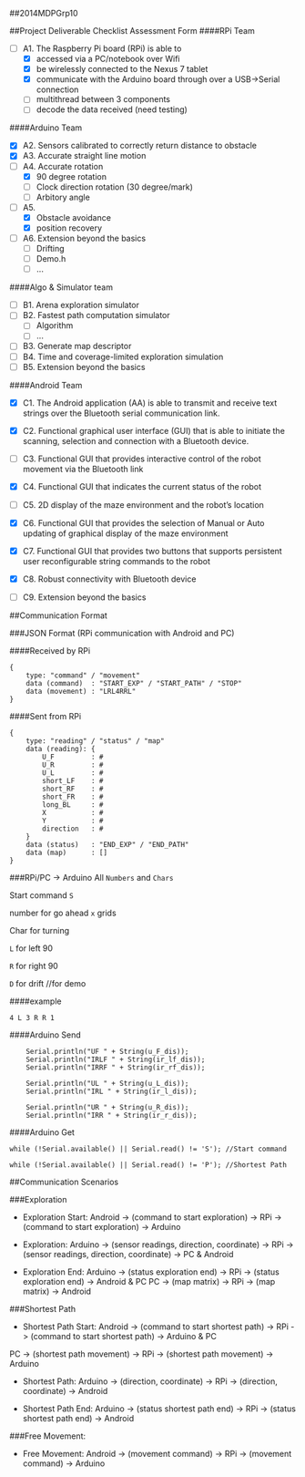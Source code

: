 ##2014MDPGrp10

##Project Deliverable Checklist Assessment Form
####RPi Team
- [ ] A1. The Raspberry Pi board (RPi) is able to
    - [x] accessed via a PC/notebook over Wifi
    - [x] be wirelessly connected to the Nexus 7 tablet
    - [x] communicate with the Arduino board through over a USB->Serial connection
    - [ ] multithread between 3 components
    - [ ] decode the data received (need testing)
 
####Arduino Team
- [x] A2. Sensors calibrated to correctly return distance to obstacle
- [x] A3. Accurate straight line motion
- [ ] A4. Accurate rotation
    - [x] 90 degree rotation
    - [ ] Clock direction rotation (30 degree/mark)
    - [ ] Arbitory angle
- [ ] A5.
    - [x]  Obstacle avoidance
    - [x]  position recovery
- [ ] A6. Extension beyond the basics
    - [ ] Drifting
    - [ ] Demo.h
    - [ ] ...

####Algo & Simulator team
- [ ] B1. Arena exploration simulator
- [ ] B2. Fastest path computation simulator
    - [ ] Algorithm
    - [ ] ...
- [ ] B3. Generate map descriptor
- [ ] B4. Time and coverage-limited exploration simulation
- [ ] B5. Extension beyond the basics

####Android Team
- [x] C1. The Android application (AA) is able to transmit and receive text strings over the Bluetooth serial communication link.
- [x] C2. Functional graphical user interface (GUI) that is able to initiate the scanning, selection and connection with a Bluetooth device.
- [ ] C3. Functional GUI that provides interactive control of the robot movement via the Bluetooth link
- [x] C4. Functional GUI that indicates the current status of the robot
- [ ] C5. 2D display of the maze environment and the robot’s location
- [x] C6. Functional GUI that provides the selection of Manual or Auto updating of graphical display of the maze environment
- [x] C7. Functional GUI that provides two buttons that supports persistent user reconfigurable string commands to the robot
- [x] C8. Robust connectivity with Bluetooth device
- [ ] C9. Extension beyond the basics


##Communication Format

###JSON Format (RPi communication with Android and PC)

####Received by RPi
```
{
	type: "command" / "movement"
	data (command)	: "START_EXP" / "START_PATH" / "STOP"
	data (movement)	: "LRL4RRL"
}
```
####Sent from RPi
```
{
	type: "reading" / "status" / "map"
	data (reading): {
		U_F		    : #
		U_R	        : #
		U_L	        : #
		short_LF	: #
		short_RF	: #
		short_FR	: #
		long_BL		: #
        X           : #
        Y           : #
        direction   : #
	}
	data (status)   : "END_EXP" / "END_PATH"
    data (map)      : []
}
```

###RPi/PC -> Arduino
All ```Numbers``` and ```Chars```

Start command ```S```

number for go ahead ```x``` grids

Char for turning

```L``` for left 90

```R``` for right 90

```D``` for drift //for demo

####example
```
4 L 3 R R 1
```

####Arduino Send
```Arduino
    Serial.println("UF " + String(u_F_dis));
    Serial.println("IRLF " + String(ir_lf_dis));
    Serial.println("IRRF " + String(ir_rf_dis));

    Serial.println("UL " + String(u_L_dis));
    Serial.println("IRL " + String(ir_l_dis));
    
    Serial.println("UR " + String(u_R_dis));
    Serial.println("IRR " + String(ir_r_dis));
```
####Arduino Get
```Arduino
while (!Serial.available() || Serial.read() != 'S'); //Start command

while (!Serial.available() || Serial.read() != 'P'); //Shortest Path
```

##Communication Scenarios

###Exploration
* Exploration Start:
Android -> (command to start exploration) -> RPi -> (command to start exploration) -> Arduino

* Exploration:
Arduino -> (sensor readings, direction, coordinate) -> RPi -> (sensor readings, direction, coordinate) -> PC & Android

* Exploration End:
Arduino -> (status exploration end) -> RPi -> (status exploration end) -> Android & PC 
PC -> (map matrix) -> RPi -> (map matrix) -> Android

###Shortest Path
* Shortest Path Start:
Android -> (command to start shortest path) -> RPi -> (command to start shortest path) -> Arduino & PC

PC -> (shortest path movement) -> RPi -> (shortest path movement) -> Arduino

* Shortest Path:
Arduino -> (direction, coordinate) -> RPi -> (direction, coordinate) -> Android

* Shortest Path End:
Arduino -> (status shortest path end) -> RPi -> (status shortest path end) -> Android 

###Free Movement:
* Free Movement:
Android -> (movement command) -> RPi -> (movement command) -> Arduino
